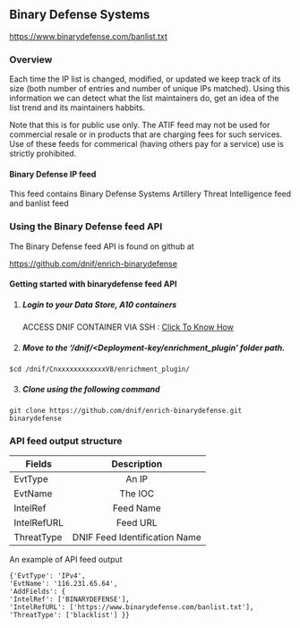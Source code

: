 ## Binary Defense Systems   
  https://www.binarydefense.com/banlist.txt

### Overview
Each time the IP list is changed, modified, or updated we keep track of its size (both number of entries and number of unique IPs matched).
Using this information we can detect what the list maintainers do, get an idea of the list trend and its maintainers habbits.

Note that this is for public use only.
  The ATIF feed may not be used for commercial resale or in products that are charging fees for such services.
  Use of these feeds for commerical (having others pay for a service) use is strictly prohibited.

#### Binary Defense IP feed
This feed contains Binary Defense Systems Artillery Threat Intelligence feed and banlist feed

### Using the Binary Defense feed API
 The Binary Defense feed API is found on github at

https://github.com/dnif/enrich-binarydefense

#### Getting started with binarydefense feed API

1. #####    Login to your Data Store, A10 containers  
   ACCESS DNIF CONTAINER VIA SSH : [Click To Know How](https://dnif.it/docs/guides/tutorials/access-dnif-container-via-ssh.html)
2. #####    Move to the ‘/dnif/<Deployment-key/enrichment_plugin’ folder path.
```
$cd /dnif/CnxxxxxxxxxxxxV8/enrichment_plugin/
```
3. #####   Clone using the following command  
```  
git clone https://github.com/dnif/enrich-binarydefense.git binarydefense
```
### API feed output structure
  | Fields        | Description  |
| ------------- |:-------------:|
| EvtType      | An IP |
| EvtName      | The IOC      |
| IntelRef | Feed Name      |
| IntelRefURL | Feed URL      |
| ThreatType | DNIF Feed Identification Name |      

An example of API feed output
```
{'EvtType': 'IPv4', 
'EvtName': '116.231.65.64',
'AddFields': {
'IntelRef': ['BINARYDEFENSE'],
'IntelRefURL': ['https://www.binarydefense.com/banlist.txt'],
'ThreatType': ['blacklist'] }}
```
